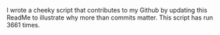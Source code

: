 I wrote a cheeky script that contributes to my Github by updating this ReadMe to illustrate why more than commits matter. This script has run 3661 times.
